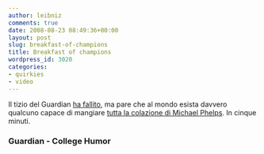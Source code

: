 ```yaml
---
author: leibniz
comments: true
date: 2008-08-23 08:49:36+00:00
layout: post
slug: breakfast-of-champions
title: Breakfast of champions
wordpress_id: 3020
categories:
- quirkies
- video
---
```


Il tizio del Guardian [ha fallito](http://www.guardian.co.uk/lifeandstyle/video/2008/aug/15/jon.henley.breakfast), ma pare che al mondo esista davvero qualcuno capace di mangiare [tutta la colazione di Michael Phelps](http://www.collegehumor.com/video:1827680). In cinque minuti.


### Guardian - College Humor
